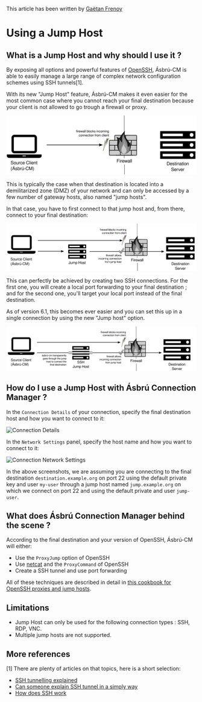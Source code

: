 This article has been written by [Gaëtan Frenoy](https://github.com/gfrenoy)

# Using a Jump Host

## What is a Jump Host and why should I use it ?

By exposing all options and powerful features of [OpenSSH](https://www.openssh.com/), Ásbrú-CM is able to easily manage a large range of complex network configuration schemes using SSH tunnels[1].

With its new "Jump Host" feature, Ásbrú-CM makes it even easier for the most common case where you cannot reach your final destination because your client is not allowed to go trough a firewall or proxy.

![Client blocked by a firewall](images/jump-host-client-blocked.svg)

This is typically the case when that destination is located into a demilitarized zone (DMZ) of your network and can only be accessed by a few number of gateway hosts, also named "jump hosts".

In that case, you have to first connect to that jump host and, from there, connect to your final destination:

![Client using a jump host manually](images/jump-host-manual.svg)

This can perfectly be achieved by creating two SSH connections.  For the first one, you will create a local port forwarding to your final destination ; and for the second one, you'll target your local port instead of the final destination.

As of version 6.1, this becomes ever easier and you can set this up in a single connection by using the new "Jump host" option.

![Client using a SSH jump host with Ásbrú Connection Manager](images/jump-host-automatic.svg)

## How do I use a Jump Host with Ásbrú Connection Manager ?

In the ```Connection Details``` of your connection, specify the final destination host and how you want to connect to it:

<img src="/Managing/images/jump-host-connection-settings.png" alt="Connection Details" width="640"/>

In the ```Network Settings``` panel, specify the host name and how you want to connect to it:

<img src="/Managing/images/jump-host-network-settings.png" alt="Connection Network Settings" width="640"/>

In the above screenshots, we are assuming you are connecting to the final destination ```destination.example.org``` on port 22 using the default private key and user ```my-user``` through a jump host named ```jump.example.org``` on which we connect on port 22 and using the default private and user ```jump-user```.

## What does Ásbrú Connection Manager behind the scene ?

According to the final destination and your version of OpenSSH, Ásbrú-CM will either:
- Use the ```ProxyJump``` option of OpenSSH
- Use [netcat](http://man.openbsd.org/nc.1) and the ```ProxyCommand``` of OpenSSH
- Create a SSH tunnel and use port forwarding

All of these techniques are described in detail in [this cookbook for OpenSSH proxies and jump hosts](https://en.wikibooks.org/wiki/OpenSSH%2FCookbook%2FProxies_and_Jump_Hosts).

## Limitations

- Jump Host can only be used for the following connection types : SSH, RDP, VNC.
- Multiple jump hosts are not supported.

## More references

[1] There are plenty of articles on that topics, here is a short selection:

 - [SSH tunnelling explained](https://chamibuddhika.wordpress.com/2012/03/21/ssh-tunnelling-explained/)
 - [Can someone explain SSH tunnel in a simply way](https://stackoverflow.com/questions/5280827/can-someone-explain-ssh-tunnel-in-a-simple-way)
 - [How does SSH work](https://www.hostinger.com/tutorials/ssh-tutorial-how-does-ssh-work)
